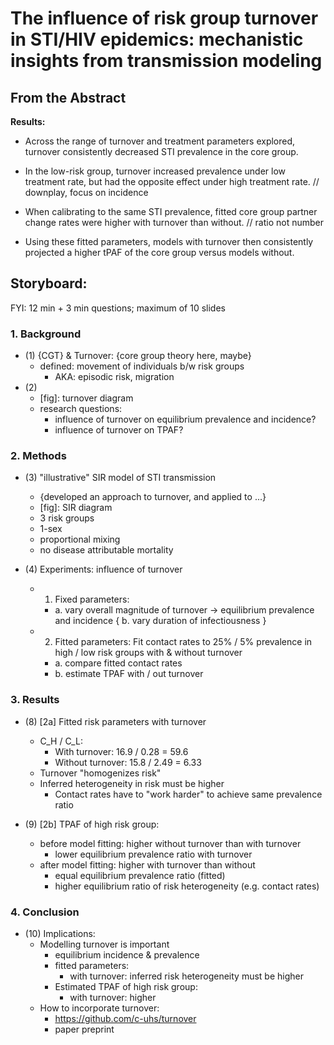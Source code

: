 # The influence of risk group turnover in STI/HIV epidemics: mechanistic insights from transmission modeling

## From the Abstract

**Results:**

- Across the range of turnover and treatment parameters explored, turnover consistently decreased STI prevalence in the core group.

- In the low-risk group, turnover increased prevalence under low treatment rate, but had the opposite effect under high treatment rate.
// downplay, focus on incidence

- When calibrating to the same STI prevalence, fitted core group partner change rates were higher with turnover than without.
// ratio not number

- Using these fitted parameters, models with turnover then consistently projected a higher tPAF of the core group versus models without.

## Storyboard:

FYI: 12 min + 3 min questions; maximum of 10 slides

### 1. Background

<!-- - (1) Core group theory:
  - defined: risk heterogeneity affects:
    - R0 and initial epidemic speed
    - equilibrium prevalence
    - (other epidemic features)
  - examples of "core groups" (AKA high risk group)
    - ... -->

- (1) {CGT} & Turnover:
  {core group theory here, maybe}
  - defined: movement of individuals b/w risk groups
    - AKA: episodic risk, migration
- (2)
  - [fig]: turnover diagram
  - research questions:
    - influence of turnover on equilibrium prevalence and incidence?
    - influence of turnover on TPAF?

### 2. Methods

- (3) "illustrative" SIR model of STI transmission
  - {developed an approach to turnover, and applied to ...}
  - [fig]: SIR diagram
  - 3 risk groups
  - 1-sex
  - proportional mixing
  - no disease attributable mortality

- (4) Experiments: influence of turnover
  - 1. Fixed parameters:
    - a. vary overall magnitude of turnover -> equilibrium prevalence and incidence
    { b. vary duration of infectiousness }
  - 2. Fitted parameters:
       Fit contact rates to 25% / 5% prevalence in high / low risk groups with & without turnover
    - a. compare fitted contact rates
    - b. estimate TPAF with / out turnover 

### 3. Results

<!-- - (5) [1a] Equilibrium Prevalence in the core group
  - [fig]: high risk prevalence vs turnover
  - declines due to 2 effects:
    1. net movement of infected individuals from high to low; susceptibles from low to high
    2. average contact rate of infected individuals is reduced

- (6) [1a] Equilibrium Prevalence in non-core groups
  - [fig]: low risk prevalence vs turnover
  - at low turnover: prevalence increases (effect #1 dominates)
  - at high turnover: prevalence decreases (effect #2 dominates)
  - [fig]: overall prevalence vs turnover
  - overall prevalence similar to low risk prevalence

- (7) [1b] Influence of treatment
  - [fig]:
      a) high risk prevalence
      b) low risk prevalence
      c) overall prevalence
  - 3 regions:
    - 1. low treatment: same trends as above
    - 2. high treatment: no epidemic (R0 < 1)
    - 3. "boundary": epidemic barely persists
      - turnover decreases incidence and prevalence -->

- (8) [2a] Fitted risk parameters with turnover
  - C_H / C_L:
    - With turnover: 16.9 / 0.28 = 59.6
    - Without turnover: 15.8 / 2.49 = 6.33
  - Turnover "homogenizes risk"
  - Inferred heterogeneity in risk must be higher
    - Contact rates have to "work harder" to achieve same prevalence ratio

- (9) [2b] TPAF of high risk group:
  - before model fitting: higher without turnover than with turnover
    - lower equilibrium prevalence ratio with turnover
  - after model fitting: higher with turnover than without
    - equal equilibrium prevalence ratio (fitted)
    - higher equilibrium ratio of risk heterogeneity (e.g. contact rates)

### 4. Conclusion

- (10) Implications:
  - Modelling turnover is important
    - equilibrium incidence & prevalence
    - fitted parameters:
      - with turnover: inferred risk heterogeneity must be higher
    - Estimated TPAF of high risk group:
      - with turnover: higher
  - How to incorporate turnover:
    - https://github.com/c-uhs/turnover
    - paper preprint
